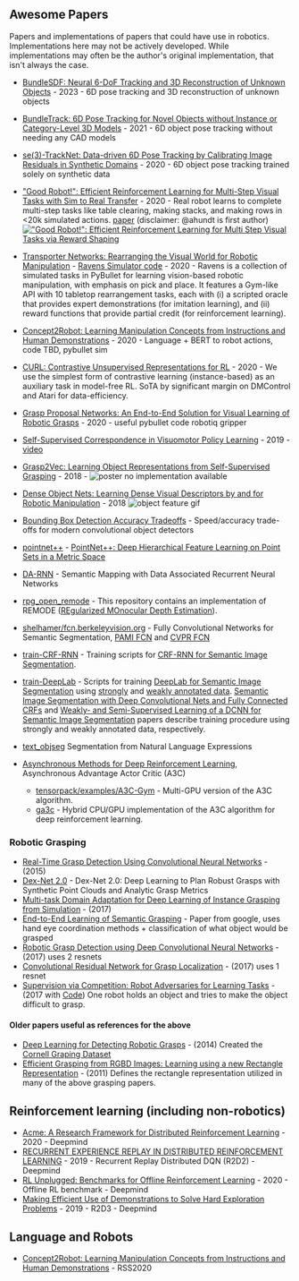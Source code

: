 Awesome Papers
--------------

Papers and implementations of papers that could have use in robotics. Implementations here may not be actively developed. While implementations may often be the author's original implementation, that isn't always the case.
- [BundleSDF: Neural 6-DoF Tracking and 3D Reconstruction of Unknown Objects](https://bundlesdf.github.io/) - 2023 - 6D pose tracking and 3D reconstruction of unknown objects
- [BundleTrack: 6D Pose Tracking for Novel Objects without Instance or Category-Level 3D Models](https://github.com/wenbowen123/BundleTrack) - 2021 - 6D object pose tracking without needing any CAD models
- [se(3)-TrackNet: Data-driven 6D Pose Tracking by Calibrating Image Residuals in Synthetic Domains](https://github.com/wenbowen123/iros20-6d-pose-tracking) - 2020 - 6D object pose tracking trained solely on synthetic data
- ["Good Robot!": Efficient Reinforcement Learning for Multi-Step Visual Tasks with Sim to Real Transfer](https://github.com/jhu-lcsr/good_robot) - 2020 - Real robot learns to complete multi-step tasks like table clearing, making stacks, and making rows in <20k simulated actions. [paper](https://arxiv.org/abs/1909.11730) (disclaimer: @ahundt is first author) [!["Good Robot!": Efficient Reinforcement Learning for Multi Step Visual Tasks via Reward Shaping](https://img.youtube.com/vi/MbCuEZadkIw/0.jpg)](https://youtu.be/MbCuEZadkIw)

- [Transporter Networks: Rearranging the Visual World for Robotic Manipulation](https://transporternets.github.io/) - [Ravens Simulator code](https://github.com/google-research/google-research/tree/master/ravens) - 2020 - Ravens is a collection of simulated tasks in PyBullet for learning vision-based robotic manipulation, with emphasis on pick and place. It features a Gym-like API with 10 tabletop rearrangement tasks, each with (i) a scripted oracle that provides expert demonstrations (for imitation learning), and (ii) reward functions that provide partial credit (for reinforcement learning).
- [Concept2Robot: Learning Manipulation Concepts from Instructions and Human Demonstrations](https://sites.google.com/view/concept2robot) - 2020 - Language + BERT to robot actions, code TBD, pybullet sim
- [CURL: Contrastive Unsupervised Representations for RL](https://arxiv.org/abs/2004.04136) - 2020 - We use the simplest form of contrastive learning (instance-based) as an auxiliary task in model-free RL. SoTA by significant margin on DMControl and Atari for data-efficiency. 
- [Grasp Proposal Networks: An End-to-End Solution for Visual Learning of Robotic Grasps](https://github.com/CZ-Wu/GPNet) - 2020 - useful pybullet code robotiq gripper
- [Self-Supervised Correspondence in Visuomotor Policy Learning](https://arxiv.org/abs/1909.06933) - 2019 - [video](https://youtu.be/nDRBKb4AGmA)
- [Grasp2Vec: Learning Object Representations from Self-Supervised Grasping](https://sites.google.com/site/grasp2vec/) - 2018 - ![poster](https://pbs.twimg.com/media/Dqk8oPfWsAA96eM.jpg) no implementation available
- [Dense Object Nets: Learning Dense Visual Descriptors by and for Robotic Manipulation](https://github.com/RobotLocomotion/pytorch-dense-correspondence) - 2018 ![object feature gif](https://github.com/RobotLocomotion/pytorch-dense-correspondence/blob/master/doc/shoes_trim.gif)
- [Bounding Box Detection Accuracy Tradeoffs](https://arxiv.org/pdf/1611.10012.pdf) - Speed/accuracy trade-offs for modern convolutional object detectors
- [pointnet++](https://github.com/charlesq34/pointnet2) - [PointNet++: Deep Hierarchical Feature Learning on Point Sets in a Metric Space](http://stanford.edu/~rqi/pointnet2/)
- [DA-RNN](https://github.com/yuxng/DA-RNN) - Semantic Mapping with Data Associated Recurrent Neural Networks
- [rpg_open_remode](https://github.com/uzh-rpg/rpg_open_remode) - This repository contains an implementation of REMODE ([REgularized MOnocular Depth Estimation](http://rpg.ifi.uzh.ch/docs/ICRA14_Pizzoli.pdf)).
- [shelhamer/fcn.berkeleyvision.org](https://github.com/shelhamer/fcn.berkeleyvision.org) - Fully Convolutional Networks for Semantic Segmentation, [PAMI FCN](https://arxiv.org/abs/1605.06211) and [CVPR FCN](http://www.cv-foundation.org/openaccess/content_cvpr_2015/html/Long_Fully_Convolutional_Networks_2015_CVPR_paper.html)
- [train-CRF-RNN](https://github.com/martinkersner/train-CRF-RNN) - Training scripts for [CRF-RNN for Semantic Image Segmentation](https://github.com/torrvision/crfasrnn).
- [train-DeepLab](https://github.com/martinkersner/train-DeepLab) - Scripts for training [DeepLab for Semantic Image Segmentation](https://bitbucket.org/deeplab/deeplab-public) using [strongly](https://github.com/martinkersner/train-DeepLab#strong-annotations) and [weakly annotated data](https://github.com/martinkersner/train-DeepLab#weak-annotations). [Semantic Image Segmentation with Deep Convolutional Nets and Fully Connected CRFs](http://arxiv.org/abs/1412.7062) and [Weakly- and Semi-Supervised Learning of a DCNN for Semantic Image Segmentation](http://arxiv.org/abs/1502.02734) papers describe training procedure using strongly and weakly annotated data, respectively.
- [text_objseg](https://github.com/ronghanghu/text_objseg) Segmentation from Natural Language Expressions
- [Asynchronous Methods for Deep Reinforcement Learning](http://arxiv.org/abs/1602.01783), Asynchronous Advantage Actor Critic (A3C)
    - [tensorpack/examples/A3C-Gym](https://github.com/ppwwyyxx/tensorpack/tree/master/examples/A3C-Gym) - Multi-GPU version of the A3C algorithm.
    - [ga3c](https://github.com/NVlabs/GA3C) - Hybrid CPU/GPU implementation of the A3C algorithm for deep reinforcement learning.

### Robotic Grasping

- [Real-Time Grasp Detection Using Convolutional Neural Networks](https://arxiv.org/pdf/1412.3128.pdf) - (2015)
- [Dex-Net 2.0](https://arxiv.org/pdf/1703.09312.pdf) - Dex-Net 2.0: Deep Learning to Plan Robust
Grasps with Synthetic Point Clouds and Analytic Grasp Metrics
- [Multi-task Domain Adaptation for Deep Learning of Instance Grasping from Simulation](https://arxiv.org/pdf/1710.06422.pdf) - (2017)
- [End-to-End Learning of Semantic Grasping](https://arxiv.org/pdf/1707.01932.pdf) - Paper from google, uses hand eye coordination methods + classification of what object would be grasped
- [Robotic Grasp Detection using Deep Convolutional Neural Networks](https://arxiv.org/pdf/1611.08036.pdf) - (2017) uses 2 resnets
- [Convolutional Residual Network for Grasp Localization](http://www2.ift.ulaval.ca/~pgiguere/papers/ResNetGraspCRV2017.pdf) - (2017) uses 1 resnet
- [Supervision via Competition: Robot Adversaries for Learning Tasks](https://arxiv.org/pdf/1610.01685v1.pdf) - (2017 with [Code](https://github.com/lerrel/Grasp-Detector)) One robot holds an object and tries to make the object difficult to grasp.

#### Older papers useful as references for the above

- [Deep Learning for Detecting Robotic Grasps](http://pr.cs.cornell.edu/papers/lenz_ijrr2014_deepgrasping.pdf) - (2014) Created the [Cornell Graping Dataset](http://pr.cs.cornell.edu/grasping/rect_data/data.php)
- [Efficient Grasping from RGBD Images: Learning using a new
Rectangle Representation](http://pr.cs.cornell.edu/grasping/jiang_rectanglerepresentation_fastgrasping.pdf) - (2011) Defines the rectangle representation utilized in many of the above grasping papers.


## Reinforcement learning (including non-robotics)

- [Acme: A Research Framework for Distributed Reinforcement Learning](https://arxiv.org/abs/2006.00979) - 2020 - Deepmind
- [RECURRENT EXPERIENCE REPLAY IN DISTRIBUTED REINFORCEMENT LEARNING](https://openreview.net/pdf?id=r1lyTjAqYX) - 2019 - Recurrent Replay Distributed DQN (R2D2) - Deepmind
- [RL Unplugged: Benchmarks for Offline Reinforcement Learning](https://arxiv.org/pdf/2006.13888.pdf) - 2020 - Offline RL benchmark - Deepmind
- [Making Efficient Use of Demonstrations to Solve Hard Exploration Problems](https://arxiv.org/pdf/1909.01387.pdf) - 2019 - R2D3 - Deepmind

## Language and Robots

- [Concept2Robot: Learning Manipulation Concepts from Instructions and Human Demonstrations](http://www.roboticsproceedings.org/rss16/p082.pdf) - RSS2020
